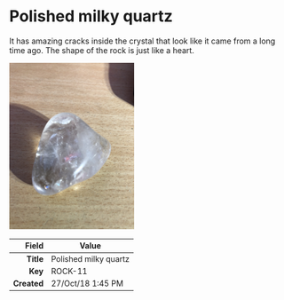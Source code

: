 # Polished milky quartz
It has amazing cracks inside the crystal that look like it came from a long time ago. The shape of the rock is just like a heart.
 


<img height="300px" src="10018.jpg"/>

|       Field | Value                   |
|------------:|-------------------------|
|   **Title** | Polished milky quartz |
|     **Key** | ROCK-11 |
| **Created** | 27/Oct/18 1:45 PM |
        